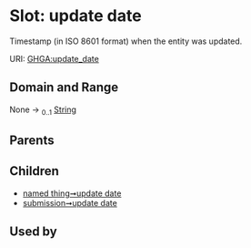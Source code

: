
# Slot: update date


Timestamp (in ISO 8601 format) when the entity was updated.

URI: [GHGA:update_date](https://w3id.org/GHGA/update_date)


## Domain and Range

None &#8594;  <sub>0..1</sub> [String](types/String.md)

## Parents


## Children

 *  [named thing➞update date](named_thing_update_date.md)
 *  [submission➞update date](submission_update_date.md)

## Used by

